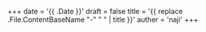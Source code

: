 +++
date = '{{ .Date }}'
draft = false
title = '{{ replace .File.ContentBaseName "-" " " | title }}'
auther = 'naji'
+++
